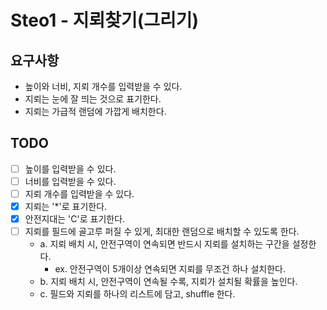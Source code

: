 # Steo1 - 지뢰찾기(그리기)

## 요구사항
* 높이와 너비, 지뢰 개수를 입력받을 수 있다.
* 지뢰는 눈에 잘 띄는 것으로 표기한다.
* 지뢰는 가급적 랜덤에 가깝게 배치한다.

## TODO
* [ ] 높이를 입력받을 수 있다.
* [ ] 너비를 입력받을 수 있다.
* [ ] 지뢰 개수를 입력받을 수 있다.
* [x] 지뢰는 '*'로 표기한다.
* [x] 안전지대는 'C'로 표기한다.
* [ ] 지뢰를 필드에 골고루 퍼질 수 있게, 최대한 랜덤으로 배치할 수 있도록 한다.
  * a. 지뢰 배치 시, 안전구역이 연속되면 반드시 지뢰를 설치하는 구간을 설정한다.
    * ex. 안전구역이 5개이상 연속되면 지뢰를 무조건 하나 설치한다.
  * b. 지뢰 배치 시, 안전구역이 연속될 수록, 지뢰가 설치될 확률을 높인다.
  * c. 필드와 지뢰를 하나의 리스트에 담고, shuffle 한다.
